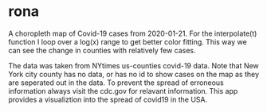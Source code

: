 # rona
A choropleth map of Covid-19 cases from 2020-01-21. For the interpolate(t) function I loop over a log(x) range to get better color fitting. This way we can see the change in counties with relatively few cases.  

The data was taken from NYtimes us-counties covid-19 data. Note that New York city county has no data, or has no id to show cases on the map as they are seperated out in the data. To prevent the spread of erroneous information always visit the cdc.gov for relavant information. This app provides a visualiztion into the spread of covid19 in the USA.  